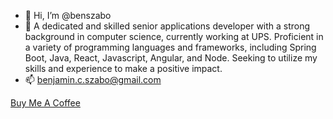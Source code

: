 - 👋 Hi, I’m @benszabo
- 👀 A dedicated and skilled senior applications developer with a strong background in computer science, currently working at UPS. Proficient in a variety of programming languages and frameworks, including Spring Boot, Java, React, Javascript, Angular, and Node. Seeking to utilize my skills and experience to make a positive impact.
- 📫 benjamin.c.szabo@gmail.com

<!---
benszabo/benszabo is a ✨ special ✨ repository because its `README.md` (this file) appears on your GitHub profile.
You can click the Preview link to take a look at your changes.
--->

<a href="https://www.buymeacoffee.com/benszabo" target="_blank">Buy Me A Coffee</a>
